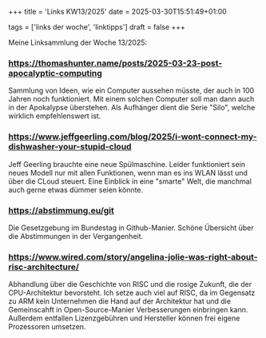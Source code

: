 +++
title = 'Links KW13/2025'
date = 2025-03-30T15:51:49+01:00

tags = ['links der woche', 'linktipps']
draft = false
+++

Meine Linksammlung der Woche 13/2025:

### https://thomashunter.name/posts/2025-03-23-post-apocalyptic-computing
Sammlung von Ideen, wie ein Computer aussehen müsste, der auch in 100 Jahren noch funktioniert. Mit einem solchen Computer soll man dann auch in der Apokalypse überstehen. Als Aufhänger dient die Serie "Silo", welche wirklich empfehlenswert ist.

### https://www.jeffgeerling.com/blog/2025/i-wont-connect-my-dishwasher-your-stupid-cloud
Jeff Geerling brauchte eine neue Spülmaschine. Leider funktioniert sein neues Modell nur mit allen Funktionen, wenn man es ins WLAN lässt und über die CLoud steuert. Eine Einblick in eine "smarte" Welt, die manchmal auch gerne etwas dümmer seien könnte.

### https://abstimmung.eu/git
Die Gesetzgebung im Bundestag in Github-Manier. Schöne Übersicht über die Abstimmungen in der Vergangenheit.

### https://www.wired.com/story/angelina-jolie-was-right-about-risc-architecture/
Abhandlung über die Geschichte von RISC und die rosige Zukunft, die der CPU-Architektur bevorsteht. Ich setze auch viel auf RISC, da im Gegensatz zu ARM kein Unternehmen die Hand auf der Architektur hat und die Gemeinscahft in Open-Source-Manier Verbesserungen einbringen kann. Außerdem entfallen Lizenzgebühren und Hersteller können frei eigene Prozessoren umsetzen.
